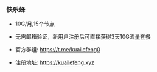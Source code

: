 ### 快乐蜂
- 10G/月,15个节点

- 无需邮箱验证，新用户注册后可直接获得3天10G流量套餐

- 官方群组: https://t.me/kuailefeng0

- 注册地址: https://kuailefeng.xyz